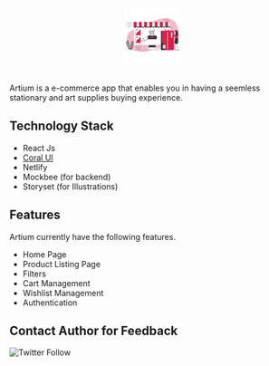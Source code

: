 <p align="center">
    <img src="public/assets/homeImageOne.png" width=100 alt="Artium">
    <br>
    <br>
 
</p>

Artium is a e-commerce app that enables you in having a seemless stationary and art supplies buying experience.

## Technology Stack

- React Js
- [Coral UI](https://github.com/Megha-Pathak/Coral-UI)
- Netlify
- Mockbee (for backend)
- Storyset (for Illustrations)

## Features

Artium currently have the following features.

- Home Page
- Product Listing Page
- Filters
- Cart Management
- Wishlist Management
- Authentication

## Contact Author for Feedback

![Twitter Follow](https://img.shields.io/twitter/follow/megha_pathak_?style=social)
